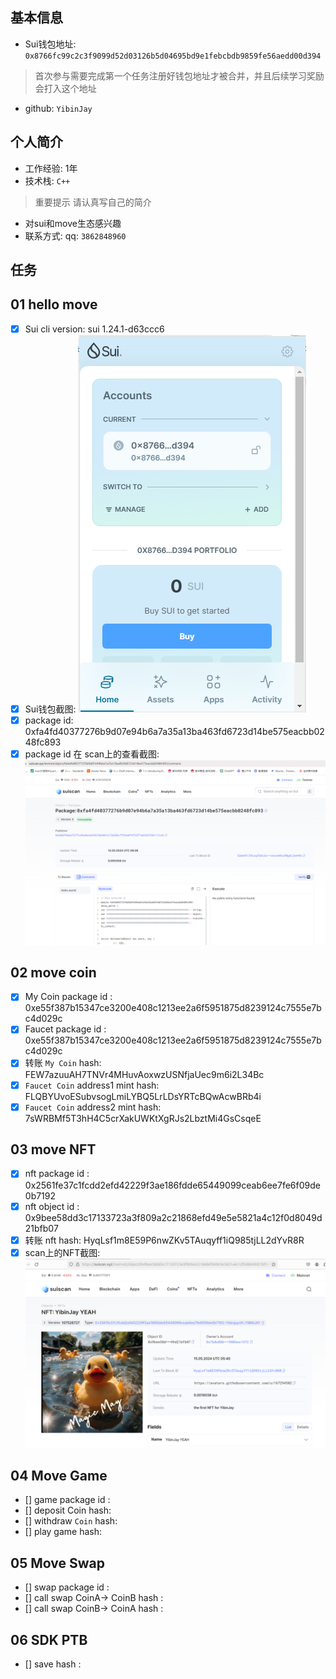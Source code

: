 ## 基本信息
- Sui钱包地址: `0x8766fc99c2c3f9099d52d03126b5d04695bd9e1febcbdb9859fe56aedd00d394`
> 首次参与需要完成第一个任务注册好钱包地址才被合并，并且后续学习奖励会打入这个地址
- github: `YibinJay`

## 个人简介
- 工作经验: 1年
- 技术栈:  `C++`
> 重要提示 请认真写自己的简介
- 对sui和move生态感兴趣
- 联系方式: qq: `3862848960` 

## 任务

##   01 hello move  
- [x] Sui cli version: sui 1.24.1-d63ccc6
- [x] Sui钱包截图: ![Sui钱包截图](./notes/wallet.png)
- [x] package id:  0xfa4fd40377276b9d07e94b6a7a35a13ba463fd6723d14be575eacbb0248fc893 
- [x] package id 在 scan上的查看截图:![Scan截图](./notes/scan-hello.png)

##   02 move coin
- [x] My Coin package id : 0xe55f387b15347ce3200e408c1213ee2a6f5951875d8239124c7555e7bc4d029c
- [x] Faucet package id : 0xe55f387b15347ce3200e408c1213ee2a6f5951875d8239124c7555e7bc4d029c
- [x] 转账 `My Coin` hash: FEW7azuuAH7TNVr4MHuvAoxwzUSNfjaUec9m6i2L34Bc
- [x] `Faucet Coin` address1 mint hash: FLQBYUvoESubvsogLmiLYBQ5LrLDsYRTcBQwAcwBRb4i
- [x] `Faucet Coin` address2 mint hash: 7sWRBMf5T3hH4C5crXakUWKtXgRJs2LbztMi4GsCsqeE

##   03 move NFT
- [x] nft package id : 0x2561fe37c1fcdd2efd42229f3ae186fdde65449099ceab6ee7fe6f09de0b7192
- [x] nft object id :  0x9bee58dd3c17133723a3f809a2c21868efd49e5e5821a4c12f0d8049d21bfb07
- [x] 转账 nft  hash:  HyqLsf1m8E59P6nwZKv5TAuqyff1iQ985tjLL2dYvR8R
- [x] scan上的NFT截图:![Scan截图](./notes/nft.png)

##   04 Move Game
- [] game package id :
- [] deposit Coin hash:
- [] withdraw `Coin` hash:
- [] play game hash:

##   05 Move Swap
- [] swap package id :
- [] call swap CoinA-> CoinB  hash :
- [] call swap CoinB-> CoinA  hash :

##   06 SDK PTB
- [] save hash :
